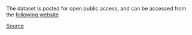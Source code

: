 The dataset is posted for open public access, and can be accessed from the [following website](https://www.webpages.uidaho.edu/vakanski/Multispectral_Images_Dataset.html)

[Source](https://www.webpages.uidaho.edu/vakanski/Articles/Butte_(2021)_Potato_crop_stress_identification_in_aerial_images_using_DL.pdf)

